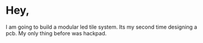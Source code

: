 # Hey,  
I am going to build a modular led tile system.
Its my second time designing a pcb. My only thing before was hackpad.
